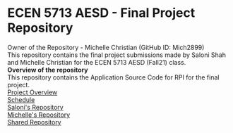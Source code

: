 # ECEN 5713 AESD - Final Project Repository<br>
Owner of the Repository - Michelle Christian (GitHub ID: Mich2899)<br>
This repository contains the final project submissions made by Saloni Shah and Michelle Christian for the ECEN 5713 AESD (Fall21) class.<br>
**Overview of the repository**<br>
This repository contains the Application Source Code for RPI for the final project.<br>
[Project Overview](https://github.com/cu-ecen-aeld/final-project-saloni1307/wiki/Project-Overview)<br>
[Schedule](https://github.com/cu-ecen-aeld/final-project-saloni1307/wiki/Schedule)<br>
[Saloni's Repository](https://github.com/cu-ecen-aeld/final-project-saloni1307)<br>
[Michelle's Repository](https://github.com/cu-ecen-aeld/final-project-Mich2899)<br>
[Shared Repository](https://github.com/cu-ecen-aeld/project-mich-saloni-shared)<br>
